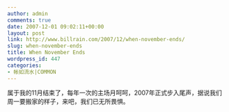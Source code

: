 ```yaml
---
author: admin
comments: true
date: 2007-12-01 09:02:11+00:00
layout: post
link: http://www.billrain.com/2007/12/when-november-ends/
slug: when-november-ends
title: When November Ends
wordpress_id: 447
categories:
- 帐如流水|COMMON
---
```


属于我的11月结束了，每年一次的主场月呵呵，2007年正式步入尾声，据说我们周一要搬家的样子，来吧，我们已无所畏惧。
